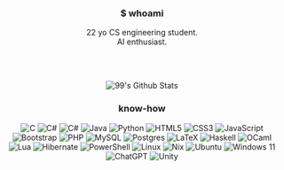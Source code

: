 <div align='center'>

### $ whoami

22 yo CS engineering student.
<br>
AI enthusiast.</br>
  
<br>
<br>

 ![99's Github Stats](https://github-readme-stats.vercel.app/api?username=Rewouh&bg_color=30,96294d,f0c76e&title_color=fff&text_color=fff)
### know-how
![C](https://img.shields.io/badge/-A8B9CC?style=for-the-badge&logo=c&logoColor=white)
![C#](https://img.shields.io/badge/C++-00599C?style=for-the-badge&logo=cplusplus)
![C#](https://img.shields.io/badge/C%23-239120.svg?style=for-the-badge&logo=csharp&logoColor=white)
![Java](https://img.shields.io/badge/java-ED8B00?style=for-the-badge&logo=openjdk&logoColor=white)
![Python](https://img.shields.io/badge/python-3670A0?style=for-the-badge&logo=python&logoColor=ffdd54)
![HTML5](https://img.shields.io/badge/html5-E34F26?style=for-the-badge&logo=html5&logoColor=white)
![CSS3](https://img.shields.io/badge/css3-1572B6.svg?style=for-the-badge&logo=css3&logoColor=white)
![JavaScript](https://img.shields.io/badge/javascript-323330.svg?style=for-the-badge&logo=javascript&logoColor=F7DF1E)
![Bootstrap](https://img.shields.io/badge/bootstrap-8511FA.svg?style=for-the-badge&logo=bootstrap&logoColor=white)
![PHP](https://img.shields.io/badge/php-777BB4.svg?style=for-the-badge&logo=php&logoColor=white)
![MySQL](https://img.shields.io/badge/mysql-00f.svg?style=for-the-badge&logo=mysql&logoColor=white)
![Postgres](https://img.shields.io/badge/postgres-316192.svg?style=for-the-badge&logo=postgresql&logoColor=white)
![LaTeX](https://img.shields.io/badge/latex-008080.svg?style=for-the-badge&logo=latex&logoColor=white)
![Haskell](https://img.shields.io/badge/Haskell-5e5086?style=for-the-badge&logo=haskell&logoColor=white)
![OCaml](https://img.shields.io/badge/OCaml-E98407.svg?style=for-the-badge&logo=ocaml&logoColor=white)
![Lua](https://img.shields.io/badge/lua-2C2D72.svg?style=for-the-badge&logo=lua&logoColor=white)
![Hibernate](https://img.shields.io/badge/Hibernate-59666C?style=for-the-badge&logo=Hibernate&logoColor=white)
![PowerShell](https://img.shields.io/badge/PowerShell-5391FE.svg?style=for-the-badge&logo=powershell&logoColor=white)
![Linux](https://img.shields.io/badge/Linux-FCC624?style=for-the-badge&logo=linux&logoColor=black)
![Nix](https://img.shields.io/badge/NIX-5277C3.svg?style=for-the-badge&logo=NixOS&logoColor=white)
![Ubuntu](https://img.shields.io/badge/Ubuntu-E95420?style=for-the-badge&logo=ubuntu&logoColor=white)
![Windows 11](https://img.shields.io/badge/Windows%2011-0079d5.svg?style=for-the-badge&logo=Windows%2011&logoColor=white)
![ChatGPT](https://img.shields.io/badge/chatGPT-74aa9c?style=for-the-badge&logo=openai&logoColor=white)
![Unity](https://img.shields.io/badge/unity-000000.svg?style=for-the-badge&logo=unity&logoColor=white)

</div>
